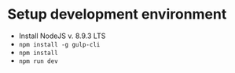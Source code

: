 # Setup development environment
* Install NodeJS v. 8.9.3 LTS
* ```npm install -g gulp-cli```
* ```npm install```
* ```npm run dev```
